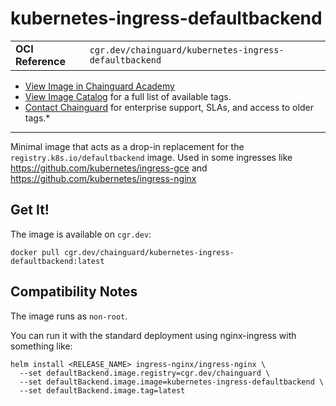 <!--monopod:start-->
# kubernetes-ingress-defaultbackend
| | |
| - | - |
| **OCI Reference** | `cgr.dev/chainguard/kubernetes-ingress-defaultbackend` |


* [View Image in Chainguard Academy](https://edu.chainguard.dev/chainguard/chainguard-images/reference/kubernetes-ingress-defaultbackend/overview/)
* [View Image Catalog](https://console.enforce.dev/images/catalog) for a full list of available tags.
* [Contact Chainguard](https://www.chainguard.dev/chainguard-images) for enterprise support, SLAs, and access to older tags.*

---
<!--monopod:end-->

<!--overview:start-->
Minimal image that acts as a drop-in replacement for the `registry.k8s.io/defaultbackend` image. Used in some ingresses like https://github.com/kubernetes/ingress-gce and https://github.com/kubernetes/ingress-nginx
<!--overview:end-->

<!--getting:start-->
## Get It!
The image is available on `cgr.dev`:

```
docker pull cgr.dev/chainguard/kubernetes-ingress-defaultbackend:latest
```
<!--getting:end-->

<!--compatibility:start-->
## Compatibility Notes

The image runs as `non-root`.
<!--compatibility:end-->

<!--body:start-->


You can run it with the standard deployment using nginx-ingress with something like:

```
helm install <RELEASE_NAME> ingress-nginx/ingress-nginx \
  --set defaultBackend.image.registry=cgr.dev/chainguard \
  --set defaultBackend.image.image=kubernetes-ingress-defaultbackend \
  --set defaultBackend.image.tag=latest
```
<!--body:end-->
